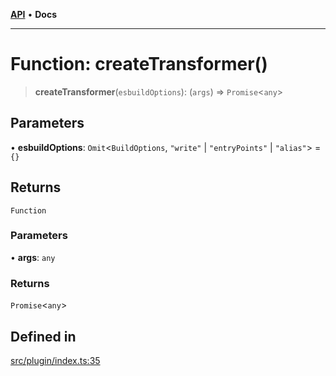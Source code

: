 [**API**](../../API.md) • **Docs**

***

# Function: createTransformer()

> **createTransformer**(`esbuildOptions`): (`args`) => `Promise`\<`any`\>

## Parameters

• **esbuildOptions**: `Omit`\<`BuildOptions`, `"write"` \| `"entryPoints"` \| `"alias"`\> = `{}`

## Returns

`Function`

### Parameters

• **args**: `any`

### Returns

`Promise`\<`any`\>

## Defined in

[src/plugin/index.ts:35](https://github.com/inokawa/react-native-react-bridge/blob/b0a8ef6e567676174800409d4b0075e0b9a19a45/src/plugin/index.ts#L35)
